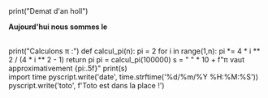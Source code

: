 <div>
<py-script>
    print("Demat d'an holl")
</py-script>
<br>
<p><strong>Aujourd'hui nous sommes le <label id='date'></label></strong></p>
<br>
<py-script>  
    print("Calculons π :")
    def calcul_pi(n):
        pi = 2
        for i in range(1,n):
            pi *= 4 * i ** 2 / (4 * i ** 2 - 1)
        return pi
    pi = calcul_pi(100000)
    s = "&nbsp;" * 10 + f"π vaut approximativement {pi:.5f}"
    print(s)
</py-script>
<br>
<div id="toto" class="alert alert-primary"></div>
<py-script>
import time
pyscript.write('date', time.strftime('%d/%m/%Y %H:%M:%S'))      
pyscript.write('toto', f'Toto est dans la place !')
</py-script>
</div>

